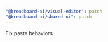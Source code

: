 ```yaml
---
"@breadboard-ai/visual-editor": patch
"@breadboard-ai/shared-ui": patch
---
```


Fix paste behaviors

